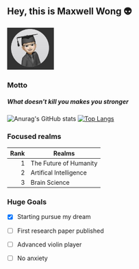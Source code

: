 ## Hey, this is Maxwell Wong 👽
<!-- ![Icon ](icon.jpg) -->
<img src="icon.jpg" style="zoom:30%;">


### Motto
##### What doesn't kill you makes you stronger

![Anurag's GitHub stats](https://github-readme-stats.vercel.app/api?username=Maxwell-Wong&show_icons=true&theme=algolia)
[![Top Langs](https://github-readme-stats.vercel.app/api/top-langs/?username=anuraghazra&layout=compact)](https://github.com/anuraghazra/github-readme-stats)


### Focused realms

| Rank | Realms    |
|-----:|-----------|
|     1| The Future of Humanity          |
|     2| Artifical Intelligence          |
|     3| Brain Science       |

### Huge Goals
- [x] Starting pursue my dream
- [ ] First research paper published
- [ ] Advanced violin player
- [ ] No anxiety

